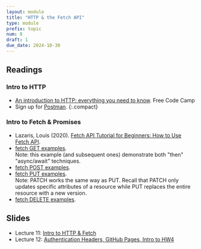 ```yaml
---
layout: module
title: "HTTP & the Fetch API"
type: module
prefix: topic
num: 8
draft: 1
due_date: 2024-10-30
---
```


## Readings

### Intro to HTTP
* <a href="https://www.freecodecamp.org/news/http-and-everything-you-need-to-know-about-it/" target="_blank">An introduction to HTTP: everything you need to know</a>. Free Code Camp
* Sign up for <a href="https://identity.getpostman.com/signup" target="_blank">Postman</a>.
{:.compact}

### Intro to Fetch & Promises
* Lazaris, Louis (2020). <a href="" target="_blank">Fetch API Tutorial for Beginners: How to Use Fetch API</a>.
* <a href="https://dev.to/silvenleaf/fetch-api-easiest-explanation-part-1-4-get-silvenleaf-21e2" target="_blank">fetch GET examples</a>.<br>Note: this example (and subsequent ones) demonstrate both "then" "async/await" techniques.
* <a href="https://dev.to/silvenleaf/fetch-api-easiest-explanation-part-2-4-post-by-silvenleaf-1kmh" target="_blank">fetch POST examples</a>.
* <a href="https://dev.to/silvenleaf/fetch-api-easiest-explanation-part-3-4-put-by-silvenleaf-3oe8" target="_blank">fetch PUT examples</a>.<br>Note: PATCH works the same way as PUT. Recall that PATCH only updates specific attributes of a resource while PUT replaces the entire resource with a new version.
* <a href="https://dev.to/silvenleaf/fetch-api-easiest-explanation-part-4-4-delete-by-silvenleaf-4376">fetch DELETE examples</a>.

<!-- ## Promises
* https://www.w3schools.com/js/js_promise.asp 
* https://promisesaplus.com/#terminology -->


## Slides
* Lecture 11: <a href="https://docs.google.com/presentation/d/1CJkMkHYmM0INk4N-Qx5xr0lsw52xLJFcGmia1SvFhAU/edit?usp=sharing" target="_blank">Intro to HTTP & Fetch</a>
* Lecture 12: <a href="https://docs.google.com/presentation/d/1ymquHG5WCKCWI-gpBdrewQHwbYDlkycq8fSAXx9GdTs/edit?usp=sharing" target="_blank">Authentication Headers, GitHub Pages, Intro to HW4</a>

<!-- * Lecture 13: <a href="https://docs.google.com/presentation/d/1yh52FPBvmWF5TOhhHMux1uStYqIZRn0aGrTaBm5b91Q/edit?usp=sharing" target="_blank">HW4 tips, modal windows</a> -->


<!-- ## Activities
* Lecture 11 files: [Fetch Examples](/fall2024/course-files/lectures/lecture11.zip) (Wednesday, 02/15)
* Lecture 12 files: [Modal Windows](/fall2024/course-files/lectures/lecture12.zip) (Wednesday, 02/22) -->